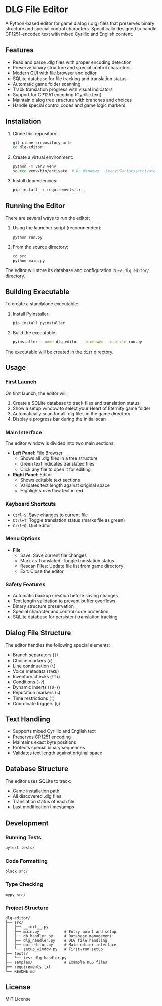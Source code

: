 # DLG File Editor

A Python-based editor for game dialog (.dlg) files that preserves binary structure and special control characters. Specifically designed to handle CP1251-encoded text with mixed Cyrillic and English content.

## Features

- Read and parse .dlg files with proper encoding detection
- Preserve binary structure and special control characters
- Modern GUI with file browser and editor
- SQLite database for file tracking and translation status
- Automatic game folder scanning
- Track translation progress with visual indicators
- Support for CP1251 encoding (Cyrillic text)
- Maintain dialog tree structure with branches and choices
- Handle special control codes and game logic markers

## Installation

1. Clone this repository:
   ```bash
   git clone <repository-url>
   cd dlg-editor
   ```

2. Create a virtual environment:
   ```bash
   python -m venv venv
   source venv/bin/activate  # On Windows: .\venv\Scripts\activate
   ```

3. Install dependencies:
   ```bash
   pip install -r requirements.txt
   ```

## Running the Editor

There are several ways to run the editor:

1. Using the launcher script (recommended):
   ```bash
   python run.py
   ```

2. From the source directory:
   ```bash
   cd src
   python main.py
   ```

The editor will store its database and configuration in `~/.dlg_editor/` directory.

## Building Executable

To create a standalone executable:

1. Install PyInstaller:
   ```bash
   pip install pyinstaller
   ```

2. Build the executable:
   ```bash
   pyinstaller --name dlg_editor --windowed --onefile run.py
   ```

The executable will be created in the `dist` directory.

## Usage

### First Launch
On first launch, the editor will:
1. Create a SQLite database to track files and translation status
2. Show a setup window to select your Heart of Eternity game folder
3. Automatically scan for all .dlg files in the game directory
4. Display a progress bar during the initial scan

### Main Interface
The editor window is divided into two main sections:
- **Left Panel**: File Browser
  - Shows all .dlg files in a tree structure
  - Green text indicates translated files
  - Click any file to open it for editing
- **Right Panel**: Editor
  - Shows editable text sections
  - Validates text length against original space
  - Highlights overflow text in red

### Keyboard Shortcuts
- `Ctrl+S`: Save changes to current file
- `Ctrl+T`: Toggle translation status (marks file as green)
- `Ctrl+Q`: Quit editor

### Menu Options
- **File**
  - Save: Save current file changes
  - Mark as Translated: Toggle translation status
  - Rescan Files: Update file list from game directory
  - Exit: Close the editor

### Safety Features
- Automatic backup creation before saving changes
- Text length validation to prevent buffer overflows
- Binary structure preservation
- Special character and control code protection
- SQLite database for persistent translation tracking

## Dialog File Structure

The editor handles the following special elements:

- Branch separators (`|`)
- Choice markers (`>`)
- Line continuation (`\`)
- Voice metadata (`‡ЋЌЏ`)
- Inventory checks (`їїї`)
- Conditions (`¬?`)
- Dynamic inserts (`{D-}`)
- Reputation markers (`ъ`)
- Time restrictions (`†`)
- Coordinate triggers (`Џ`)

## Text Handling

- Supports mixed Cyrillic and English text
- Preserves CP1251 encoding
- Maintains exact byte positions
- Protects special binary sequences
- Validates text length against original space

## Database Structure

The editor uses SQLite to track:
- Game installation path
- All discovered .dlg files
- Translation status of each file
- Last modification timestamps

## Development

### Running Tests
```bash
pytest tests/
```

### Code Formatting
```bash
black src/
```

### Type Checking
```bash
mypy src/
```

### Project Structure
```
dlg-editor/
├── src/
│   ├── __init__.py
│   ├── main.py           # Entry point and setup
│   ├── db_handler.py     # Database management
│   ├── dlg_handler.py    # DLG file handling
│   ├── gui_editor.py     # Main editor interface
│   └── setup_window.py   # First-run setup
├── tests/
│   └── test_dlg_handler.py
├── samples/              # Example DLG files
├── requirements.txt
└── README.md
```

## License

MIT License 